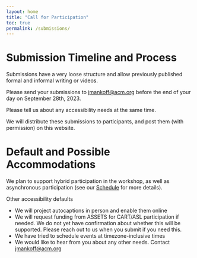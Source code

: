 ```yaml
---
layout: home
title: "Call for Participation"
toc: true
permalink: /submissions/
---
```


# Submission Timeline and Process

Submissions have a very loose structure and allow previously published
formal and informal writing or videos. 

Please send your submissions to jmankoff@acm.org before the end of your day on September 28th, 2023.

Please tell us about any accessibility needs at the same time. 

We will distribute these
submissions to participants, and post them (with permission) on this website.

# Default and Possible Accommodations

We plan to support hybrid participation in the workshop, as well as asynchronous participation (see our [Schedule]({{site.url}}/a11yfutures/schedule/) for more details).

Other accessibility defaults
- We will project autocaptions in person and enable them online
- We will request funding from ASSETS for CART/ASL participation if needed. We do not yet have confirmation about whether this will be supported. Please reach out to us when you submit if you need this.
- We have tried to schedule events at timezone-inclusive times
- We would like to hear from you about any other needs. Contact jmankoff@acm.org


